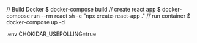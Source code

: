 
// Build Docker
$ docker-compose build
// create react app 
$ docker-compose run --rm react sh -c "npx create-react-app ."
// run container
$ docker-compose up -d

.env
CHOKIDAR_USEPOLLING=true